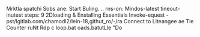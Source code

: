 Mrktla spatchi
Sobs
ane: Start Buling. ..
rns-on: Mindos-latest
tineout-inutest
steps:
9
2Dloading & Enstalling Essentials
Invoke-equest -pst/lgitlab.com/chamodl2/lein-18,githut_ro/-/ra
Connect to Liteangee
ae Tie Counter
ruNt Rdp c loop.bat
oads.batutLle "Do
